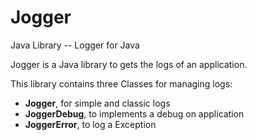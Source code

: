 # Jogger
Java Library -- Logger for Java

Jogger is a Java library to gets the logs of an application.

This library contains three Classes for managing logs:
<ul>
  <li><b>Jogger</b>, for simple and classic logs</li>
  <li><b>JoggerDebug</b>, to implements a debug on application</li>
  <li><b>JoggerError</b>, to log a Exception</li>
</ul>
